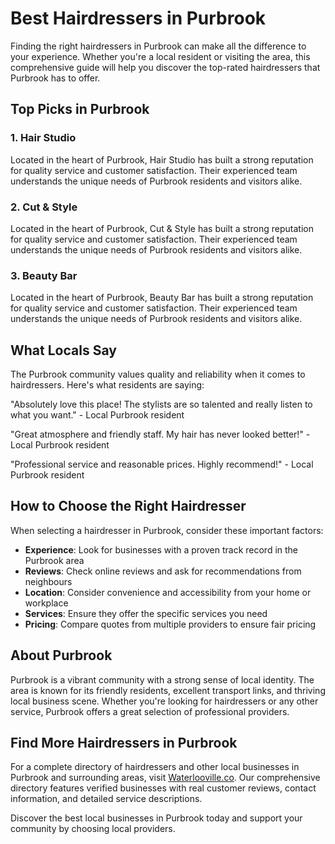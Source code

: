 # Best Hairdressers in Purbrook

Finding the right hairdressers in Purbrook can make all the difference to your experience. Whether you're a local resident or visiting the area, this comprehensive guide will help you discover the top-rated hairdressers that Purbrook has to offer.

## Top Picks in Purbrook

### 1. Hair Studio
Located in the heart of Purbrook, Hair Studio has built a strong reputation for quality service and customer satisfaction. Their experienced team understands the unique needs of Purbrook residents and visitors alike.

### 2. Cut & Style
Located in the heart of Purbrook, Cut & Style has built a strong reputation for quality service and customer satisfaction. Their experienced team understands the unique needs of Purbrook residents and visitors alike.

### 3. Beauty Bar
Located in the heart of Purbrook, Beauty Bar has built a strong reputation for quality service and customer satisfaction. Their experienced team understands the unique needs of Purbrook residents and visitors alike.

## What Locals Say

The Purbrook community values quality and reliability when it comes to hairdressers. Here's what residents are saying:

"Absolutely love this place! The stylists are so talented and really listen to what you want." - Local Purbrook resident

"Great atmosphere and friendly staff. My hair has never looked better!" - Local Purbrook resident

"Professional service and reasonable prices. Highly recommend!" - Local Purbrook resident

## How to Choose the Right Hairdresser

When selecting a hairdresser in Purbrook, consider these important factors:

- **Experience**: Look for businesses with a proven track record in the Purbrook area
- **Reviews**: Check online reviews and ask for recommendations from neighbours
- **Location**: Consider convenience and accessibility from your home or workplace
- **Services**: Ensure they offer the specific services you need
- **Pricing**: Compare quotes from multiple providers to ensure fair pricing

## About Purbrook

Purbrook is a vibrant community with a strong sense of local identity. The area is known for its friendly residents, excellent transport links, and thriving local business scene. Whether you're looking for hairdressers or any other service, Purbrook offers a great selection of professional providers.

## Find More Hairdressers in Purbrook

For a complete directory of hairdressers and other local businesses in Purbrook and surrounding areas, visit [Waterlooville.co](https://waterlooville.co). Our comprehensive directory features verified businesses with real customer reviews, contact information, and detailed service descriptions.

Discover the best local businesses in Purbrook today and support your community by choosing local providers.

